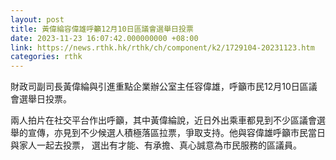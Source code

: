 ```yaml
---
layout: post
title: 黃偉綸容偉雄呼籲12月10日區議會選舉日投票
date: 2023-11-23 16:07:42.000000000 +08:00
link: https://news.rthk.hk/rthk/ch/component/k2/1729104-20231123.htm
categories: rthk
---
```


財政司副司長黃偉綸與引進重點企業辦公室主任容偉雄，呼籲市民12月10日區議會選舉日投票。

兩人拍片在社交平台作出呼籲，其中黃偉綸說，近日外出乘車都見到不少區議會選舉的宣傳，亦見到不少候選人積極落區拉票，爭取支持。他與容偉雄呼籲市民當日與家人一起去投票， 選出有才能、有承擔、真心誠意為市民服務的區議員。
